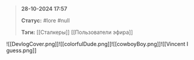 > **28-10-2024 17:57**
> 
> **Статус:** #lore #null 
> 
> **Тэги:**  [[Сталкеры]] [[Пользователи эфира]] 

![[DevlogCover.png]]![[colorfulDude.png]]![[cowboyBoy.png]]![[Vincent I guess.png]]